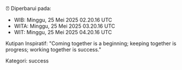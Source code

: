 ⏰ Diperbarui pada:
- WIB: Minggu, 25 Mei 2025 02.20.16 UTC
- WITA: Minggu, 25 Mei 2025 03.20.16 UTC
- WIT: Minggu, 25 Mei 2025 04.20.16 UTC

Kutipan Inspiratif:
"Coming together is a beginning; keeping together is progress; working together is success."


Kategori: success

